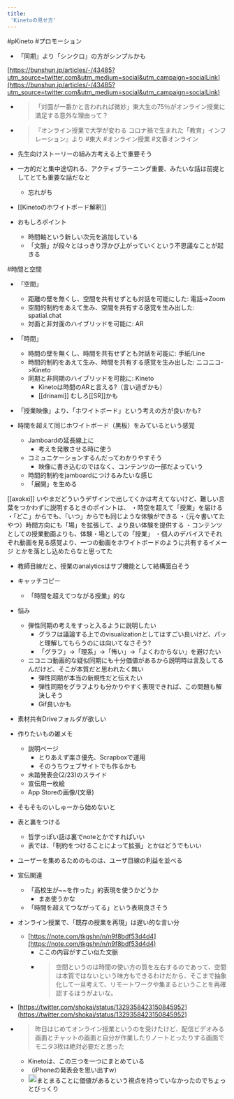 ```yaml
---
title:
 'Kinetoの見せ方'
---
```


#pKineto #プロモーション

- 「同期」より「シンクロ」の方がシンプルかも

[https://bunshun.jp/articles/-/43485?utm_source=twitter.com&utm_medium=social&utm_campaign=socialLink](https://bunshun.jp/articles/-/43485?utm_source=twitter.com&utm_medium=social&utm_campaign=socialLink)
- > 「対面が一番かと言われれば微妙」東大生の75％がオンライン授業に満足する意外な理由って？
- > 『オンライン授業で大学が変わる コロナ禍で生まれた「教育」インフレーション』より #東大 #オンライン授業 #文春オンライン
- 先生向けストーリーの組み方考える上で重要そう

- 一方的だと集中途切れる、アクティブラーニング重要、みたいな話は前提としてとても重要な話だなと
    - 忘れがち

- [[Kinetoのホワイトボード解釈]]

- おもしろポイント
    - 時間軸という新しい次元を追加している
    - 「文脈」が段々とはっきり浮かび上がっていくという不思議なことが起きる


#時間と空間
- 「空間」
    - 距離の壁を無くし、空間を共有せずとも対話を可能にした: 電話->Zoom
    - 空間的制約をあえて生み、空間を共有する感覚を生み出した: spatial.chat
    - 対面と非対面のハイブリッドを可能に: AR
- 「時間」
    - 時間の壁を無くし、時間を共有せずとも対話を可能に: 手紙/Line
    - 時間的制約をあえて生み、時間を共有する感覚を生み出した: ニコニコ->Kineto
    - 同期と非同期のハイブリッドを可能に: Kineto
        - Kinetoは時間のARと言える?（言い過ぎかも）
        - [[drinami]] むしろ[[SR]]かも

- 「授業映像」より、「ホワイトボード」という考えの方が良いかも?
- 時間を超えて同じホワイトボード（黒板）をみているという感覚
    - Jamboardの延長線上に
        - 考えを発散させる時に使う
    - コミュニケーションするんだってわかりやすそう
        - 映像に書き込むのではなく、コンテンツの一部だよっていう
    - 時間的制約をjamboardにつけるみたいな感じ
    - 「展開」を生める

[[axokxi]]
いやまだどういうデザインで出してくかは考えてないけど、難しい言葉をつかわずに説明するときのポイントは、
・時空を超えて「授業」を届ける
・「どこ」からでも、「いつ」からでも同じような体験ができる
・（元々書いてたやつ）時間方向にも「場」を拡張して、より良い体験を提供する
・コンテンツとしての授業動画よりも、体験・場としての「授業」
・個人のデバイスでそれぞれ動画を見る感覚より、一つの動画をホワイトボードのように共有するイメージ
とかを落とし込めたらなと思ってた

- 教師目線だと、授業のanalyticsはサブ機能として結構面白そう

- キャッチコピー
    - 「時間を超えてつながる授業」的な

- 悩み
    - 弾性同期の考えをすっと入るように説明したい
        - グラフは議論する上でのvisualizationとしてはすごい良いけど、パッと理解してもらうのには向いてなさそう?
        - 「グラフ」→「理系」→「怖い」→「よくわからない」を避けたい
    - ニコニコ動画的な疑似同期にも十分価値があるから説明時は言及してるんだけど、そこが本質だと思われたく無い
        - 弾性同期が本当の新規性だと伝えたい
        - 弾性同期をグラフよりも分かりやすく表現できれば、この問題も解決しそう
        - Gif良いかも

- 素材共有Driveフォルダが欲しい

- 作りたいもの雑メモ
    - 説明ページ
        - とりあえず楽さ優先、Scrapboxで運用
        - そのうちウェブサイトでも作るかも
    - 未踏発表会(2/23)のスライド
    - 宣伝用一枚絵
    - App Storeの画像/(文章)

- そもそものいしゅーから始めないと

- 表と裏をつける
    - 哲学っぽい話は裏でnoteとかですればいい
    - 表では、「制約をつけることによって拡張」とかはどうでもいい

- ユーザーを集めるためのものは、ユーザ目線の利益を並べる

- 宣伝関連
    - 「高校生が~~を作った」的表現を使うかどうか
        - まあ使うかな
    - 「時間を超えてつながってる」という表現良さそう

- オンライン授業で、「既存の授業を再現」は遅い的な言い分
    - [https://note.com/tkgshn/n/n9f8bdf53d4d4](https://note.com/tkgshn/n/n9f8bdf53d4d4)
        - ここの内容がすごい似た文脈
        - > 空間というのは時間の使い方の質を左右するのであって、空間は本質ではないという味方もできるわけだから、そこまで抽象化して一旦考えて、リモートワークや集まるということを再確認するほうがよいな。

- [https://twitter.com/shokai/status/1329358423150845952](https://twitter.com/shokai/status/1329358423150845952)
- > 昨日はじめてオンライン授業というのを受けたけど、配信ビデオみる画面とチャットの画面と自分が作業したりノートとったりする画面でモニタ3枚は絶対必要だと思った
    - Kinetoは、この三つを一つにまとめている
    - （iPhoneの発表会を思い出すw）
    - <img src='https://scrapbox.io/api/pages/blu3mo-public/blu3mo/icon' alt='blu3mo.icon' height="19.5"/>まとまることに価値があるという視点を持っていなかったのでちょっとびっくり